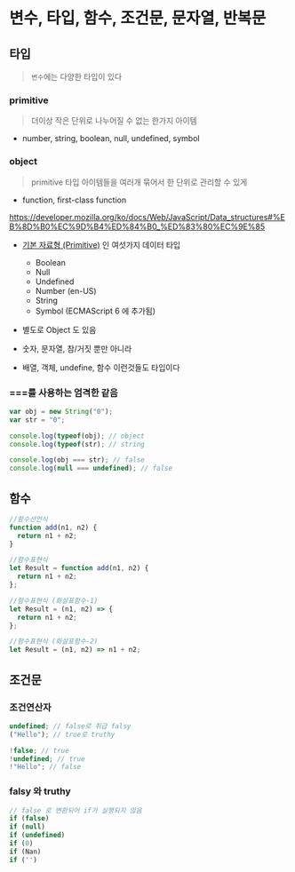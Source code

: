 # 변수, 타입, 함수, 조건문, 문자열, 반복문

## 타입

> `변수`에는 다양한 타입이 있다

### primitive

> 더이상 작은 단위로 나누어질 수 없는 한가지 아이템

- number, string, boolean, null, undefined, symbol

### object

> primitive 타입 아이템들을 여러개 묶어서 한 단위로 관리할 수 있게

- function, first-class function

https://developer.mozilla.org/ko/docs/Web/JavaScript/Data_structures#%EB%8D%B0%EC%9D%B4%ED%84%B0_%ED%83%80%EC%9E%85

- [기본 자료형 (Primitive)](https://developer.mozilla.org/ko/docs/Glossary/Primitive) 인 여섯가지 데이터 타입
  - Boolean
  - Null
  - Undefined
  - Number (en-US)
  - String
  - Symbol (ECMAScript 6 에 추가됨)
- 별도로 Object 도 있음

- 숫자, 문자열, 참/거짓 뿐만 아니라
- 배열, 객체, undefine, 함수 이런것들도 타입이다

### ===를 사용하는 엄격한 같음

```js
var obj = new String("0");
var str = "0";

console.log(typeof(obj); // object
console.log(typeof(str); // string

console.log(obj === str); // false
console.log(null === undefined); // false
```

## 함수

```js
//함수선언식
function add(n1, n2) {
  return n1 + n2;
}

//함수표현식
let Result = function add(n1, n2) {
  return n1 + n2;
};

//함수표현식 (화살표함수-1)
let Result = (n1, n2) => {
  return n1 + n2;
};

//함수표현식 (화살표함수-2)
let Result = (n1, n2) => n1 + n2;
```

## 조건문

### 조건연산자

```js
undefined; // false로 취급 falsy
("Hello"); // true로 truthy

!false; // true
!undefined; // true
!"Hello"; // false
```

### falsy 와 truthy

```js
// false 로 변환되어 if가 실행되지 않음
if (false)
if (null)
if (undefined)
if (0)
if (Nan)
if ('')
```
